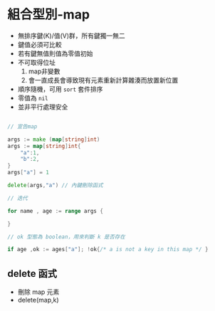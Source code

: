 # 組合型別-map

* 無排序鍵(K)/值(V)群，所有鍵獨一無二
* 鍵值必須可比較
* 若有鍵無值則值為零值初始
* 不可取得位址
    1. map非變數
    2. 會一直成長會導致現有元素重新計算雜湊而放置新位置
* 順序隨機，可用 `sort` 套件排序
* 零值為 `nil`
* 並非平行處理安全

```go

// 宣告map 

args := make (map[string]int)
args := map[string]int{
    "a":1,
    "b":2,
}
args["a"] = 1

delete(args,"a") // 內鍵刪除函式

// 迭代

for name , age := range args {

}

// ok 型態為 boolean，用來判斷 k 是否存在

if age ,ok := ages["a"]; !ok{/* a is not a key in this map */ }

```

## delete 函式

* 刪除 map 元素
* delete(map,k)
